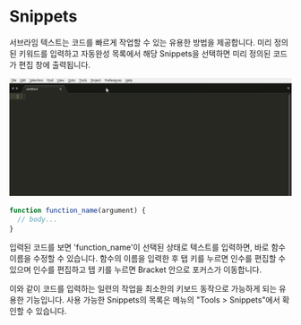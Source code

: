 # Snippets
서브라임 텍스트는 코드를 빠르게 작업할 수 있는 유용한 방법을 제공합니다. 미리 정의된 키워드를 입력하고 자동완성 목록에서 해당 Snippets을 선택하면 미리 정의된 코드가 편집 창에 출력됩니다.

![서브라임 텍스트 - Snippets](./img/st-snippets.gif)

```javascript
function function_name(argument) {
  // body...
}
```

입력된 코드를 보면 'function_name'이 선택된 상태로 텍스트를 입력하면, 바로 함수 이름을 수정할 수 있습니다. 함수의 이름을 입력한 후 탭 키를 누르면 인수를 편집할 수 있으며 인수를 편집하고 탭 키를 누르면 Bracket 안으로 포커스가 이동합니다.

이와 같이 코드를 입력하는 일련의 작업을 최소한의 키보드 동작으로 가능하게 되는 유용한 기능입니다. 사용 가능한 Snippets의 목록은 메뉴의 "Tools > Snippets"에서 확인할 수 있습니다.
